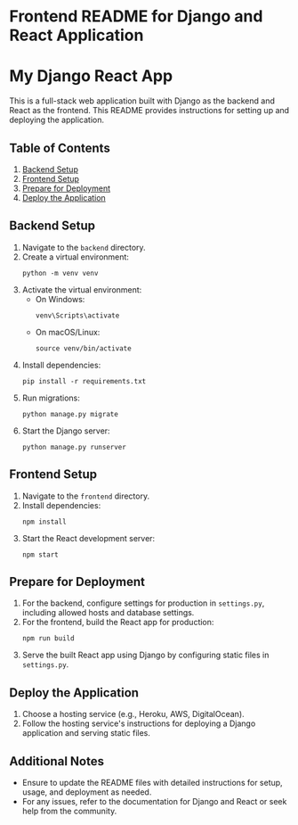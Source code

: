 # Frontend README for Django and React Application

# My Django React App

This is a full-stack web application built with Django as the backend and React as the frontend. This README provides instructions for setting up and deploying the application.

## Table of Contents

1. [Backend Setup](#backend-setup)
2. [Frontend Setup](#frontend-setup)
3. [Prepare for Deployment](#prepare-for-deployment)
4. [Deploy the Application](#deploy-the-application)

## Backend Setup

1. Navigate to the `backend` directory.
2. Create a virtual environment:
   ```
   python -m venv venv
   ```
3. Activate the virtual environment:
   - On Windows:
     ```
     venv\Scripts\activate
     ```
   - On macOS/Linux:
     ```
     source venv/bin/activate
     ```
4. Install dependencies:
   ```
   pip install -r requirements.txt
   ```
5. Run migrations:
   ```
   python manage.py migrate
   ```
6. Start the Django server:
   ```
   python manage.py runserver
   ```

## Frontend Setup

1. Navigate to the `frontend` directory.
2. Install dependencies:
   ```
   npm install
   ```
3. Start the React development server:
   ```
   npm start
   ```

## Prepare for Deployment

1. For the backend, configure settings for production in `settings.py`, including allowed hosts and database settings.
2. For the frontend, build the React app for production:
   ```
   npm run build
   ```
3. Serve the built React app using Django by configuring static files in `settings.py`.

## Deploy the Application

1. Choose a hosting service (e.g., Heroku, AWS, DigitalOcean).
2. Follow the hosting service's instructions for deploying a Django application and serving static files.

## Additional Notes

- Ensure to update the README files with detailed instructions for setup, usage, and deployment as needed.
- For any issues, refer to the documentation for Django and React or seek help from the community.